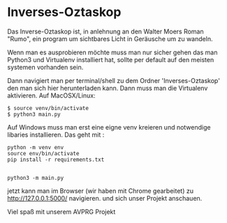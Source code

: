 # Inverses-Oztaskop

Das Inverse-Oztaskop ist, in anlehnung an den Walter Moers Roman "Rumo", 
ein program um sichtbares Licht in Geräusche um zu wandeln.

Wenn man es ausprobieren möchte muss man nur sicher gehen das man Python3 und Virtualenv installiert hat,
sollte per default auf den meisten systemen vorhanden sein.

Dann navigiert man per terminal/shell zu dem Ordner 'Inverses-Oztaskop' den man sich hier herunterladen kann.
Dann muss man die Virtualenv aktivieren.
Auf MacOSX/Linux:
```
$ source venv/bin/activate
$ python3 main.py
```

Auf Windows muss man erst eine eigne venv kreieren und notwendige libaries installieren.
Das geht mit :

```
python -m venv env 
source env/bin/activate 
pip install -r requirements.txt


python3 -m main.py
```

jetzt kann man im Browser (wir haben mit Chrome gearbeitet) zu http://127.0.0.1:5000/ navigieren.
und sich unser Projekt anschauen.


Viel spaß mit unserem AVPRG Projekt
